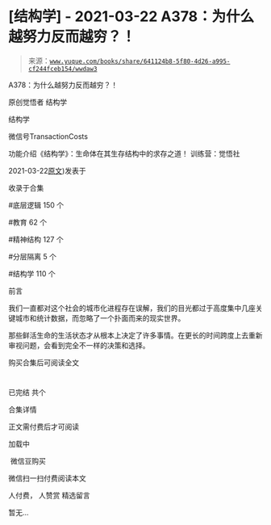 # [结构学] - 2021-03-22 A378：为什么越努力反而越穷？！

> 来源：[`www.yuque.com/books/share/641124b8-5f80-4d26-a995-cf244fceb154/wwdaw3`](https://www.yuque.com/books/share/641124b8-5f80-4d26-a995-cf244fceb154/wwdaw3)



A378：为什么越努力反而越穷？！ 

原创觉悟者 结构学 

结构学 

微信号TransactionCosts 

功能介绍《结构学》：生命体在其生存结构中的求存之道！ 训练营：觉悟社 

2021-03-22[原文](https://mp.weixin.qq.com/s?__biz=MzIzMDYwOTM0Mg==&mid=2247485427&idx=1&sn=7174a793d72addecfcbda58635d695f8&chksm=e8b19f22dfc61634693994e26dee53ffebf871d7b18edfed2080c2f8c82a29a4d0e19efe7c9f#rd))发表于 

收录于合集 

#底层逻辑 150 个 

#教育 62 个 

#精神结构 127 个 

#分层隔离 5 个 

#结构学 110 个 

前言 

我们一直都对这个社会的城市化进程存在误解，我们的目光都过于高度集中几座关键城市和统计数据，而忽略了一个扑面而来的现实世界。 

那些鲜活生命的生活状态才从根本上决定了许多事情。在更长的时间跨度上去重新审视问题，会看到完全不一样的决策和选择。 

购买合集后可阅读全文 

# 

已完结 共个 

合集详情 

正文需付费后才可阅读 

加载中 

 微信豆购买 

微信扫一扫付费阅读本文 

人付费， 人赞赏 <ne-h3 id="56psa" data-lake-id="56psa"><ne-heading-ext><ne-heading-anchor></ne-heading-anchor><ne-heading-fold></ne-heading-fold></ne-heading-ext><ne-heading-content>精选留言</ne-heading-content></ne-h3> 

暂无...